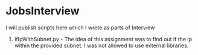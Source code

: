# JobsInterview
I  will publish scripts here which   I wrote  as parts of Interview   
1. ifIpWithSubnet.py - The idea of this assignment was to find out if the ip within the  provided  subnet. I was not allowed to use external libraries.
